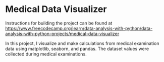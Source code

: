 # Medical Data Visualizer

Instructions for building the project can be found at https://www.freecodecamp.org/learn/data-analysis-with-python/data-analysis-with-python-projects/medical-data-visualizer

In this project, I visualize and make calculations from medical examination data using matplotlib, seaborn, and pandas. The dataset values were collected during medical examinations.
